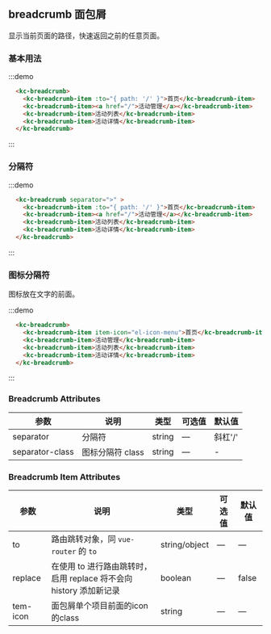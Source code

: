 <script>
  export default {
    data () {
      return {
        itemIcon: 'el-icon-setting'
      }
    }
  }
</script>
<style>
  .markcss a:link,
  .markcss a:visited {
    color: #575A5F !important;
  }

</style>
## breadcrumb 面包屑

显示当前页面的路径，快速返回之前的任意页面。

### 基本用法

:::demo
```html
  <kc-breadcrumb>
    <kc-breadcrumb-item :to="{ path: '/' }">首页</kc-breadcrumb-item>
    <kc-breadcrumb-item><a href="/">活动管理</a></kc-breadcrumb-item>
    <kc-breadcrumb-item>活动列表</kc-breadcrumb-item>
    <kc-breadcrumb-item>活动详情</kc-breadcrumb-item>
  </kc-breadcrumb>
```
:::

### 分隔符

:::demo
```html
  <kc-breadcrumb separator=">" >
    <kc-breadcrumb-item :to="{ path: '/' }">首页</kc-breadcrumb-item>
    <kc-breadcrumb-item><a href="/">活动管理</a></kc-breadcrumb-item>
    <kc-breadcrumb-item>活动列表</kc-breadcrumb-item>
    <kc-breadcrumb-item>活动详情</kc-breadcrumb-item>
  </kc-breadcrumb>
```
:::

### 图标分隔符

图标放在文字的前面。

:::demo
```html
  <kc-breadcrumb>
    <kc-breadcrumb-item item-icon="el-icon-menu">首页</kc-breadcrumb-item>
    <kc-breadcrumb-item>活动管理</kc-breadcrumb-item>
    <kc-breadcrumb-item>活动列表</kc-breadcrumb-item>
    <kc-breadcrumb-item>活动详情</kc-breadcrumb-item>
  </kc-breadcrumb>
```
:::

### Breadcrumb Attributes
| 参数      | 说明          | 类型      | 可选值                           | 默认值  |
|---------- |-------------- |---------- |--------------------------------  |-------- |
| separator | 分隔符 | string | — | 斜杠'/' |
| separator-class | 图标分隔符 class | string | — | - |

### Breadcrumb Item Attributes
| 参数      | 说明          | 类型      | 可选值                           | 默认值  |
|---------- |-------------- |---------- |--------------------------------  |-------- |
| to        | 路由跳转对象，同 `vue-router` 的 `to` | string/object | — | — |
| replace   | 在使用 to 进行路由跳转时，启用 replace 将不会向 history 添加新记录 | boolean | — | false |
| tem-icon   | 面包屑单个项目前面的icon的class | string | — | — |

